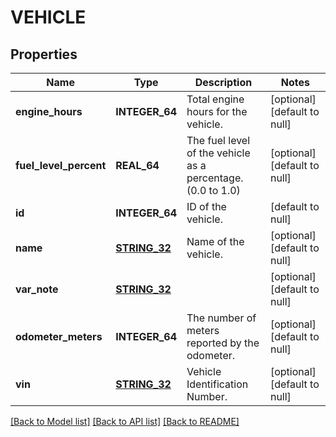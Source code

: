 # VEHICLE

## Properties
Name | Type | Description | Notes
------------ | ------------- | ------------- | -------------
**engine_hours** | **INTEGER_64** | Total engine hours for the vehicle. | [optional] [default to null]
**fuel_level_percent** | **REAL_64** | The fuel level of the vehicle as a percentage. (0.0 to 1.0) | [optional] [default to null]
**id** | **INTEGER_64** | ID of the vehicle. | [default to null]
**name** | [**STRING_32**](STRING_32.md) | Name of the vehicle. | [optional] [default to null]
**var_note** | [**STRING_32**](STRING_32.md) |  | [optional] [default to null]
**odometer_meters** | **INTEGER_64** | The number of meters reported by the odometer. | [optional] [default to null]
**vin** | [**STRING_32**](STRING_32.md) | Vehicle Identification Number. | [optional] [default to null]

[[Back to Model list]](../README.md#documentation-for-models) [[Back to API list]](../README.md#documentation-for-api-endpoints) [[Back to README]](../README.md)



